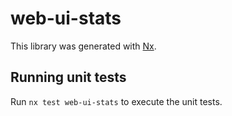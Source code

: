 # web-ui-stats

This library was generated with [Nx](https://nx.dev).

## Running unit tests

Run `nx test web-ui-stats` to execute the unit tests.
